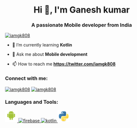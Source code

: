 <h1 align="center">Hi 👋, I'm Ganesh kumar</h1>
<h3 align="center">A passionate Mobile developer from India</h3>

<p align="left"> <a href="https://twitter.com/iamgk808" target="blank"><img src="https://img.shields.io/twitter/follow/iamgk808?logo=twitter&style=for-the-badge" alt="iamgk808" /></a> </p>

- 🌱 I’m currently learning **Kotlin**

- 💬 Ask me about **Mobile development**

- 📫 How to reach me **https://twitter.com/iamgk808**

<h3 align="left">Connect with me:</h3>
<p align="left">
<a href="https://twitter.com/iamgk808" target="blank"><img align="center" src="https://raw.githubusercontent.com/rahuldkjain/github-profile-readme-generator/master/src/images/icons/Social/twitter.svg" alt="iamgk808" height="30" width="40" /></a>
<a href="https://linkedin.com/in/iamgk808" target="blank"><img align="center" src="https://raw.githubusercontent.com/rahuldkjain/github-profile-readme-generator/master/src/images/icons/Social/linked-in-alt.svg" alt="iamgk808" height="30" width="40" /></a>
</p>

<h3 align="left">Languages and Tools:</h3>
<p align="left"> <a href="https://developer.android.com" target="_blank" rel="noreferrer"> <img src="https://raw.githubusercontent.com/devicons/devicon/master/icons/android/android-original-wordmark.svg" alt="android" width="40" height="40"/> </a> <a href="https://firebase.google.com/" target="_blank" rel="noreferrer"> <img src="https://www.vectorlogo.zone/logos/firebase/firebase-icon.svg" alt="firebase" width="40" height="40"/> </a> <a href="https://kotlinlang.org" target="_blank" rel="noreferrer"> <img src="https://www.vectorlogo.zone/logos/kotlinlang/kotlinlang-icon.svg" alt="kotlin" width="40" height="40"/> </a> <a href="https://www.python.org" target="_blank" rel="noreferrer"> <img src="https://raw.githubusercontent.com/devicons/devicon/master/icons/python/python-original.svg" alt="python" width="40" height="40"/> </a> </p>
